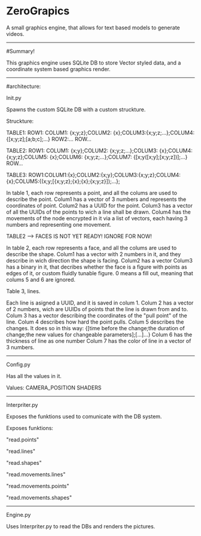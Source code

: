 # ZeroGrapics
A small graphics engine, that allows for text based models to generate videos.

---

#Summary!

This graphics engine uses SQLite DB to store Vector styled data, and a coordinate system based graphics render.

---

#architecture:

Init.py

Spawns the custom SQLite DB with a custom struckture.

Struckture:

TABLE1:
ROW1: COLUM1: {x;y;z};COLUM2: {x};COLUM3:{x;y;z;...};COLUM4: {[x;y;z];[a;b;c];...}
ROW2:...
ROW...

TABLE2:
ROW1: COLUM1: {x;y};COLUM2: {x;y;z;...};COLUM3: {x};COLUM4: {x;y;z};COLUM5: {x};COLUM6: {x;y;z;...};COLUM7: {[x;y([x;y];[x;y;z])];...}
ROW...

TABLE3:
ROW1:COLUM1:{x};COLUM2:{x;y};COLUM3:{x;y;z};COLUM4:{x};COLUM5:{(x;y;[{x;y;z};{x};{x};{x;y;z}]);...};


In table 1, each row represents a point, and all the colums are used to describe the point. 
Colum1 has a vector of 3 numbers and represents the coordinates of point.
Colum2 has a UUID for the point.
Colum3 has a vector of all the UUIDs of the points to wich a line shall be drawn.
Colum4 has the movements of the node encrypted in it via a list of vectors, each having 3 numbers and representing one movement.


TABLE2 --> FACES IS NOT YET READY! IGNORE FOR NOW!

In table 2, each row represents a face, and all the colums are used to describe the shape.
Colum1 has a vector with 2 numbers in it, and they describe in wich direction the shape is facing.
Colum2 has a vector 
Colum3 has a binary in it, that decribes whether the face is a figure with points as edges of it, or custom fluidly tunable figure. 0 means a fill out, meaning that colums 5 and 6 are ignored.



Table 3, lines.

Each line is asigned a UUID, and it is saved in colum 1. 
Colum 2 has a vector of 2 numbers, wich are UUIDs of points that the line is drawn from and to.
Colum 3 has a vector describing the coordinates of the "pull point" of the line.
Colum 4 describes how hard the point pulls.
Colum 5 describes the changes. It does so in this way: {[time before the change;the duration of change;the new values for changeable parameters];[...]...}
Colum 6 has the thickness of line as one number
Colum 7 has the color of line in a vector of 3 numbers.



---

Config.py

Has all the values in it.

Values:
CAMERA_POSITION
SHADERS


---

Interpriter.py

Exposes the funktions used to comunicate with the DB system.

Exposes funktions:

"read.points"

"read.lines"

"read.shapes"

"read.movements.lines"

"read.movements.points"

"read.movements.shapes"

---

Engine.py

Uses Interpriter.py to read the DBs and renders the pictures.